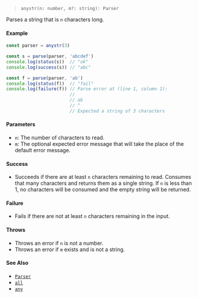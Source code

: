 <!--
 Copyright (c) 2020 Thomas J. Otterson
 
 This software is released under the MIT License.
 https://opensource.org/licenses/MIT
-->

> `anystr(n: number, m?: string): Parser`

Parses a string that is `n` characters long.

#### Example

```javascript
const parser = anystr(3)

const s = parse(parser, 'abcdef')
console.log(status(s))  // "ok"
console.log(success(s)) // "abc"

const f = parse(parser, 'ab')
console.log(status(f))  // "fail"
console.log(failure(f)) // Parse error at (line 1, column 1):
                        //
                        // ab
                        // ^
                        // Expected a string of 3 characters
```

#### Parameters

* `n`: The number of characters to read.
* `m`: The optional expected error message that will take the place of the default error message.

#### Success

* Succeeds if there are at least `n` characters remaining to read. Consumes that many characters and returns them as a single string. If `n` is less than 1, no characters will be consumed and the empty string will be returned.

#### Failure

* Fails if there are not at least `n` characters remaining in the input.

#### Throws

* Throws an error if `n` is not a number.
* Throws an error if `m` exists and is not a string.

#### See Also

* [`Parser`](../types/parser.md)
* [`all`](all.md)
* [`any`](any.md)